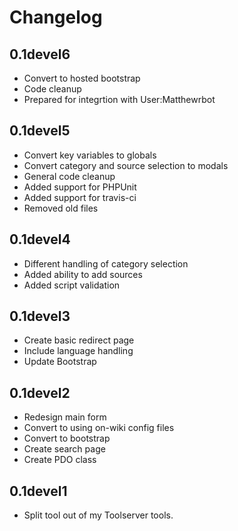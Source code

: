 Changelog
=========

0.1devel6
---------
- Convert to hosted bootstrap
- Code cleanup
- Prepared for integrtion with User:Matthewrbot

0.1devel5
---------
- Convert key variables to globals
- Convert category and source selection to modals
- General code cleanup
- Added support for PHPUnit
- Added support for travis-ci
- Removed old files

0.1devel4
---------
- Different handling of category selection
- Added ability to add sources
- Added script validation

0.1devel3
---------
- Create basic redirect page
- Include language handling
- Update Bootstrap

0.1devel2
---------
- Redesign main form
- Convert to using on-wiki config files
- Convert to bootstrap
- Create search page
- Create PDO class

0.1devel1
---------
- Split tool out of my Toolserver tools.
